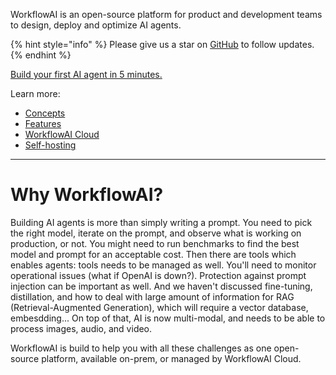 WorkflowAI is an open-source platform for product and development teams to design, deploy and optimize AI agents.

{% hint style="info" %}
Please give us a star on [GitHub](https://github.com/workflowai/workflowai) to follow updates.
{% endhint %}

[Build your first AI agent in 5 minutes.](docs/getting-started/first-agent.md)

Learn more:
- [Concepts](concepts/ai-agents.md)
- [Features](features/playground.md)
- [WorkflowAI Cloud](cloud/introduction.md)
- [Self-hosting](self-hosting/setup.md)

-----

# Why WorkflowAI?
Building AI agents is more than simply writing a prompt. You need to pick the right model, iterate on the prompt, and observe what is working on production, or not. You might need to run benchmarks to find the best model and prompt for an acceptable cost. Then there are tools which enables agents: tools needs to be managed as well. You'll need to monitor operational issues (what if OpenAI is down?). Protection against prompt injection can be important as well. And we haven't discussed fine-tuning, distillation, and how to deal with large amount of information for RAG (Retrieval-Augmented Generation), which will require a vector database, embesdding... On top of that, AI is now multi-modal, and needs to be able to process images, audio, and video.

WorkflowAI is build to help you with all these challenges as one open-source platform, available on-prem, or managed by WorkflowAI Cloud.